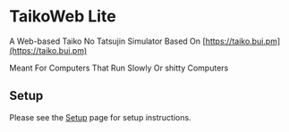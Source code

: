 # TaikoWeb Lite
A Web-based Taiko No Tatsujin Simulator Based On [https://taiko.bui.pm](https://taiko.bui.pm)

Meant For Computers That Run Slowly Or shitty Computers

## Setup
Please see the [Setup](https://github.com/bui/taiko-web/wiki/Setup) page for setup instructions.
